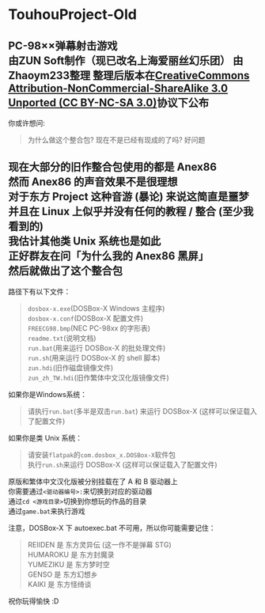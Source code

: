# TouhouProject-Old
PC-98××弹幕射击游戏  
由ZUN Soft制作（现已改名上海爱丽丝幻乐团）
由Zhaoym233整理
整理后版本在[CreativeCommons Attribution-NonCommercial-ShareAlike 3.0 Unported (CC BY-NC-SA 3.0)](https://creativecommons.org/licenses/by-nc-sa/3.0/)协议下公布
---
你或许想问:
> 为什么做这个整合包? 现在不是已经有现成的了吗?
好问题

现在大部分的旧作整合包使用的都是 Anex86  
然而 Anex86 的声音效果不是很理想  
对于东方 Project 这种音游 (暴论) 来说这简直是噩梦  
并且在 Linux 上似乎并没有任何的教程 / 整合 (至少我看到的)  
我估计其他类 Unix 系统也是如此  
正好群友在问「为什么我的 Anex86 黑屏」  
然后就做出了这个整合包
---
路径下有以下文件：
> `dosbox-x.exe`(DOSBox-X Windows 主程序)  
> `dosbox-x.conf`(DOSBox-X 配置文件)  
> `FREECG98.bmp`(NEC PC-98xx 的字形表)  
> `readme.txt`(说明文档)  
> `run.bat`(用来运行 DOSBox-X 的批处理文件)  
> `run.sh`(用来运行 DOSBox-X 的 shell 脚本)  
> `zun.hdi`(旧作磁盘镜像文件)  
> `zun_zh_TW.hdi`(旧作繁体中文汉化版镜像文件)

如果你是Windows系统：
> 请执行`run.bat`(多半是双击`run.bat`) 来运行 DOSBox-X (这样可以保证载入了配置文件)

如果你是类 Unix 系统：
> 请安装`flatpak`的`com.dosbox_x.DOSBox-X`软件包  
> 执行`run.sh`来运行 DOSBox-X (这样可以保证载入了配置文件)

原版和繁体中文汉化版被分别挂载在了 A 和 B 驱动器上  
你需要通过`<驱动器编号>:`来切换到对应的驱动器  
通过`cd <游戏目录>`切换到你想玩的作品的目录  
通过`game.bat`来执行游戏

注意，DOSBox-X 下 autoexec.bat 不可用，所以你可能需要记住：
> REIIDEN 是 东方灵异伝 (这一作不是弹幕 STG)  
> HUMAROKU 是 东方封魔录  
> YUMEZIKU 是 东方梦时空  
> GENSO	是 东方幻想乡  
> KAIKI	是 东方怪绮谈

祝你玩得愉快 :D
